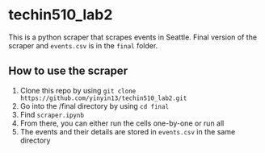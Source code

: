 # techin510_lab2
This is a python scraper that scrapes events in Seattle.
Final version of the scraper and `events.csv` is in the `final` folder.

## How to use the scraper
1. Clone this repo by using `git clone https://github.com/yinyin13/techin510_lab2.git`
2. Go into the /final directory by using `cd final`
3. Find `scraper.ipynb`
4. From there, you can either run the cells one-by-one or run all
5. The events and their details are stored in `events.csv` in the same directory
